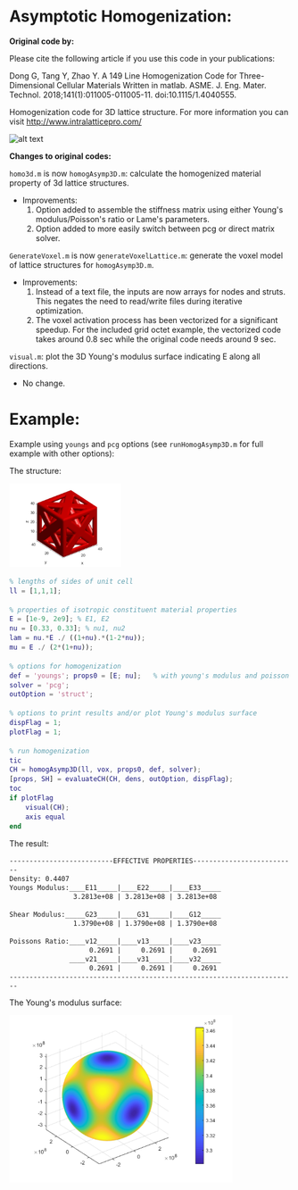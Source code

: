 # Asymptotic Homogenization:

**Original code by:**

Please cite the following article if you use this code in your publications:

Dong G, Tang Y, Zhao Y. A 149 Line Homogenization Code for Three-Dimensional Cellular Materials Written in matlab. ASME. J. Eng. Mater. Technol. 2018;141(1):011005-011005-11. doi:10.1115/1.4040555.

Homogenization code for 3D lattice structure. For more information you can visit http://www.intralatticepro.com/

![alt text](https://github.com/lychan110/homogAsymp3D/blob/master/image/homogenization.JPG)

**Changes to original codes:**

`homo3d.m` is now `homogAsymp3D.m`: calculate the homogenized material property of 3d lattice structures.
* Improvements:
    1. Option added to assemble the stiffness matrix using either Young's modulus/Poisson's ratio or Lame's parameters.
    2. Option added to more easily switch between pcg or direct matrix solver.

`GenerateVoxel.m` is now `generateVoxelLattice.m`: generate the voxel model of lattice structures for `homogAsymp3D.m`.
* Improvements:
    1. Instead of a text file, the inputs are now arrays for nodes and struts. This negates the need to read/write files during iterative optimization.
    2. The voxel activation process has been vectorized for a significant speedup. For the included grid octet example, the vectorized code takes around 0.8 sec while the original code needs around 9 sec.

`visual.m`: plot the 3D Young's modulus surface indicating E along all directions.
* No change.

# Example:

Example using `youngs` and `pcg` options (see `runHomogAsymp3D.m` for full example with other options):

The structure:

<img src="https://github.com/lychan110/homogAsymp3D/blob/master/image/grid_octet.png" width="200">

```MATLAB
% lengths of sides of unit cell
ll = [1,1,1];

% properties of isotropic constituent material properties
E = [1e-9, 2e9]; % E1, E2
nu = [0.33, 0.33]; % nu1, nu2
lam = nu.*E ./ ((1+nu).*(1-2*nu));
mu = E ./ (2*(1+nu));

% options for homogenization
def = 'youngs'; props0 = [E; nu];   % with young's modulus and poisson's ratio
solver = 'pcg';
outOption = 'struct';

% options to print results and/or plot Young's modulus surface
dispFlag = 1;
plotFlag = 1;

% run homogenization
tic
CH = homogAsymp3D(ll, vox, props0, def, solver);
[props, SH] = evaluateCH(CH, dens, outOption, dispFlag);
toc
if plotFlag
    visual(CH);
    axis equal
end
```

The result:

```
--------------------------EFFECTIVE PROPERTIES--------------------------
Density: 0.4407
Youngs Modulus:____E11_____|____E22_____|____E33_____
                3.2813e+08 | 3.2813e+08 | 3.2813e+08

Shear Modulus:_____G23_____|____G31_____|____G12_____
                1.3790e+08 | 1.3790e+08 | 1.3790e+08

Poissons Ratio:____v12_____|____v13_____|____v23_____
                    0.2691 |     0.2691 |     0.2691
               ____v21_____|____v31_____|____v32_____
                    0.2691 |     0.2691 |     0.2691
------------------------------------------------------------------------    
```

The Young's modulus surface:

<img src="https://github.com/lychan110/homogAsymp3D/blob/master/image/grid_octet_surface.png" width="400">
